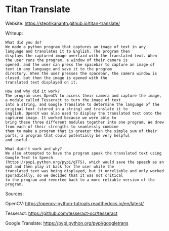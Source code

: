 # Titan Translate
Website: https://stephkananth.github.io/titan-translate/

Writeup:

    What did you do?
    We made a python program that captures an image of text in any language and translates it to English. The program then      
    displays the captured image overlaid with the translated text. When the user runs the program, a window of their camera is 
    opened, and the user can press the spacebar to capture an image of text in any language and save it to the program 
    directory. When the user presses the spacebar, the camera window is closed, but then the image is opened with the 
    translated text displayed on it.
    
    How and why did it work?
    The program uses OpenCV to access their camera and capture the image, a module called Tesseract to turn the image of text 
    into a string, and Google Translate to determine the language of the original text (stored in a string) and translate it to 
    English. OpenCV was also used to display the translated text onto the captured image. It worked because we were able to 
    bring these three different modules together into one program. We drew from each of their strengths to seamlessly combine 
    them to make a program that is greater than the simple sum of their parts, a program that could potentially be very helpful 
    and useful.

    What didn't work and why?
    We also attempted to have the program speak the translated text using Google Text to Speech
    (https://pypi.python.org/pypi/gTTS), which would save the speech as an mp3 and then play it back for the user while the 
    translated text was being displayed, but it unreliable and only worked sporadically, so we decided that it was not critical 
    to the program and reverted back to a more reliable version of the program.

Sources:

OpenCV: https://opencv-python-tutroals.readthedocs.io/en/latest/

Tesseract: https://github.com/tesseract-ocr/tesseract

Google Translate: https://pypi.python.org/pypi/googletrans
